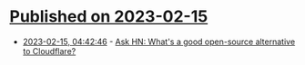 # [Published on 2023-02-15](index.md)

* [2023-02-15, 04:42:46](https://news.ycombinator.com/item?id=34800182) - [Ask HN: What&#x27;s a good open-source alternative to Cloudflare?](https://news.ycombinator.com/item?id=34800182)
